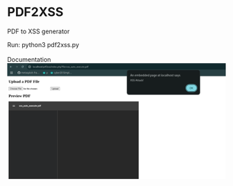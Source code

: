 # PDF2XSS
PDF to XSS generator

<a>Run: python3 pdf2xss.py</a>
<br><br>
<a>Documentation</a>
<img src="https://github.com/frostyxsec/PDF2XSS/blob/main/image.png?raw=true">
